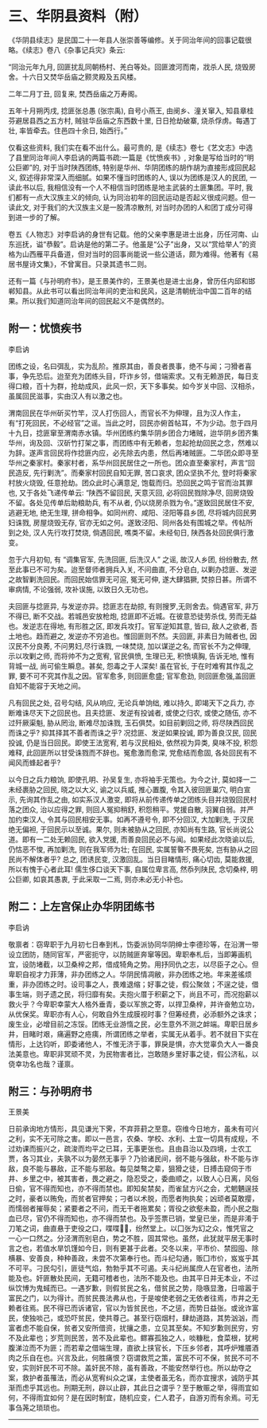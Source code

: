 # 三、华阴县资料（附）

《华阴县续志》是民国二十一年县人张崇善等编修。关于同治年间的回事记载很略。《续志》卷八《杂事记兵灾》条云:

“同治元年九月, 回匪扰乱同朝杨村、羌白等处。回匪渡河而南，戕杀人民, 烧毁房舍。十六日又焚华岳庙之颢灵殿及五风楼。

二年二月丁丑, 回复来, 焚西岳庙之万寿阁。

五年十月朔丙戌, 捻匪张总愚 (张宗禹), 自号小燕王, 由阌乡、潼关窜入, 知县章桂芬避居县西之五方村, 贼驻华岳庙之东西数十里, 日日抢劫破寨, 烧杀俘虏。每遇丁壮, 率皆牵去。住邑四十余日, 始西行。”

仅看这些资料, 我们实在看不出什么。最可贵的, 是《续志》卷七《艺文志》中选了县里同治年间人李启讷的两篇书疏:一篇是《忧愤疾书》, 对象是写给当时的“明公巨卿”的, 对于当时陕西团练, 特别是华州、华阴团练的胡作胡为直接形成回民起义, 叙述得非常深入而细腻。如果不懂当时团练的人, 误以为团练是汉人的民团, 一读此书以后, 我相信没有一个人不相信当时团练是地主武装的土匪集团。平时, 我们都有一点大汉族主义的倾向, 认为同治初年的回民运动是否起义很成问题。但一读此文, 对于我们的大汉族主义是一股清凉散剂, 对当时办团的人和团丁成分可得到进一步的了解。

卷五《人物志》对李启讷的身世有记载。他的父亲李惠是进士出身，历任河南、山东巡抚，谥“恭毅”。启讷是他的第二子。他虽是“公子”出身，又以“赏给举人”的资格为山西雁平兵备道，但对当时的回事尚能说一些公道话，颇为难得。他著有《易居书屋诗文集》，不曾寓目。只录其遗书二则。

还有一篇《与孙明府书》，是王景美作的，王景美也是进士出身，曾历任内邱和邯郸知县。从此书可以看出同治年间的吏治和民风，这是清朝统治中国二百年的结果。所以我们知道同治年间的回民起义不是偶然的。

## 附一：忧愤疾书

李启讷

团练之设，名曰弭乱，实为乱阶。推原其由，善良者畏事，绝不与闻；刁猾者喜事，争先恐后。迨至充为团练头目，吓诈乡邻，借端索求。又有无赖游民，每日支得口粮，百十为群，抢劫成风，此风一炽，天下多事矣。如今岁关中回、汉相杀，虽属回民滋事，实由汉人有以激之也。

渭南回民在华州斫买竹竿，汉人打伤回人，而官长不为伸理，且为汉人作主，有“打死回民，不必经官”之谣。当此之时，回民亦俯首帖耳，不为少动。忽于四月十九日，捻匪窜至渭南赤水镇。华州团练约集华阴乡团合力堵贼，迨华阴乡团齐集华州，询及回、汉斫竹打架之事，而团练中有无赖者，忽起抢劫回民之念，然难以为辞。遂声言回民将作捻匪内应，必先除去内患，然后再堵贼匪。二华团众即寻至华州之秦家村。秦家村者，系华州回民居住之一所也。团众直至秦家村，声言“回民造反, 先行剿洗”。而秦家村回民自知无罪, 苦口哀求, 团众坚执不允, 登时将秦家村放火烧毁, 任意抢劫。团众此时心满意足, 饱载而归。恐回民之鸣于官而治其罪也, 又于各处飞递传单云: “陕西不留回民, 天意灭回, 必将回民戮除净尽, 回房烧毁不留。各处见传单后助粮助兵, 有不从者, 仍以烧房杀戮为令。”遂致回民居住不安, 逃避无地, 绝无生理, 拼命相争。如同州府、咸阳、泾阳等县乡团, 尽将城内回民男妇诛戮, 房屋烧毁无存, 官亦无如之何。遂致泾阳、同州各处有围城之举。传帖所到之处, 汉人先行攻打焚烧, 倘遇回民, 噍类不留。未经旬日, 陕西各处回民俱行激变。

忽于六月初旬, 有 “调集官军, 先洗回匪, 后洗汉人” 之谣, 故汉人乡团, 纷纷散去, 然至此事已不可为矣。迨至督师者拥兵入关, 不问曲直, 不分皂白, 以剿办捻匪、发逆之故智剿洗回民。而回民始信罪无可逭, 冤无可伸, 遂大肆猖獗, 焚掠日甚。所谓不审病情, 不论强弱, 攻补误施, 以致日久无功也。

夫回匪与捻匪异, 与发逆亦异。捻匪志在劫掠, 有则搜罗,无则舍去。倘遇官军, 非万不得已, 断不交战。若城邑安放枪炮, 捻匪即不近城。在彼意恐徒劳杀伐, 劳而无益也。发逆志在得地, 有形胜之区, 即发兵攻打。官军逆知其意, 皆曰, 敌人之欲者, 吾土地也。趋而避之, 发逆亦不穷追也。惟回匪则不然。夫回匪, 非素日为贼者也, 因汉民不分良莠, 不问男妇,尽行诛戮, 一味焚烧, 加以谋逆之名, 而官长不为之伸理, 示以攻剿之师, 而将帅不为之宽宥, 官民俱愤, 生理已无, 积愤填胸, 告诉无地, 惟有背城一战, 尚可偷生瞬息。甚矣, 怨毒之于人深矣! 虽在官长, 于在时难宥其作乱之罪, 要不可不究其作乱之因。官军愈多, 则回匪愈盛; 官军愈劲, 则回匪愈强,盖回匪自知不能容于天地之间。

凡有回民之处, 召号勾结, 风从响应, 无论兵单饷绌, 难以持久, 即竭天下之兵力, 亦断难诛尽天下之回民也。且夫捻匪、发逆有投诚者, 或使之归农, 或使之随伍, 亦不过歼厥渠魁, 胁从罔治, 断难尽加诛戮, 玉石俱焚。如目前剿回之师, 将尽陕西回民而诛之乎? 抑其择其不善者而诛之乎? 况捻匪、发逆如果投诚, 即为善良汉民, 回民投诚, 仍是当日回民。即使王法宽宥, 若与汉民相处, 依然视为异类, 臭味不投, 积怨难释, 此回匪所以甘受诛戮而不辞也。冤愈激而愈深, 党愈结而愈固, 各处回民有不闻风而蜂起者乎?

以今日之兵力粮饷, 即使孔明、孙吴复生, 亦将袖手无策也。为今之计, 莫如择一二未经裹胁之回民, 晓之以大义, 谕之以兵威, 推心置腹, 令其入彼回匪巢穴, 明白宣示, 先询其作乱之由, 如实系汉人激变, 即将从前传递传单之团练头目并烧毁回民村落之团众, 治以应得之罪, 则回人冤抑稍舒, 积怨稍平。党援自散, 羽翼自弱。并严加约束汉人, 令其与回民相安无事。如再不遵号令, 即不分回汉, 大加剿洗, 于汉民绝无偏袒, 于回民示以至诚。果尔, 则未被胁从之回民, 亦知尚有生路, 官长尚说公道。即有一二处无赖回民, 欲入党援, 而善良回民必不与闻。如果经此次晓谕以后, 仍怙恶不悛, 再加剿洗, 则在我军师为壮; 在回民, 实属誓暋不畏死矣, 岂有胁从之回民尚不解体者乎? 总之, 团诱民变, 汉激回乱。当日目睹情形, 痛心切齿, 莫能救援, 所以有愧于心者此耳! 儒生侈口谈天下事, 自属位卑言高, 然忝列陕民, 念切桑梓, 明公巨卿, 如哀其愚衷, 于此采取一二焉, 则亦未必无小补也。

## 附二：上左宫保止办华阴团练书

李启讷

敬禀者：窃卑职于九月初七日奉到札，饬委派协同华阴绅士李德珍等，在沿渭一带设立团防，随同官军，严密扼守，以防贼匪奔窜等因。卑职奉札后，当即筹画机宜，设防堵截，以卫桑梓之邦，借成犄角之势。用抒同仇之志，以尽臣子之心。但卑职自视才力菲薄，非办团练之人。华阴民情凋敝，非办团练之地。年来差徭烦重，非办团练之时。设司事之人，畏难退缩；好事之徒，假公聚敛；不逞之徒，借事生端，则孑遗之民，将归靡有矣。夫抱火厝于积薪之下，尚且不可，而况抱薪以救火乎？今卑职幸蒙大人格外垂青，委以军旅之寄，以捍卫桑梓，并许奋勉立功，从优保奖。卑职亦有人心，何敢自外生成膜视时事？但筹经费，必添额外之诛求；废生业，必增目前之冻馁。团练无业游惰之民，必生意外不测之衅端。卑职日居乡井，目睹时艰，痛遍野之疮痍，所谓团练之举者，实属无从着手。若不就目下实在情形，上达钧听，即委诸他人，不惟无济于事，罪戾是惧，亦大觉辜负大人一番良法美意也。卑职非冥顽不灵，为民物害者比，岂敢随乡里好事之徒，假公济私，以侥幸功名也哉？谨禀。

## 附三：与孙明府书

王景美

日前承询地方情形，具见谦光下霁，不弃菲葑之至意。窃维今日地方，虽未有可兴之利，实不无可除之害。即以一邑言，农桑、学校、水利、土宜一切具有成规，不过劝课而振兴之，疏浚而均平之已耳，无事更张也。且由县治以及四境，士农工贾，各习其业，夫孰不以为晏然无事乎？乃验诸民间，弱不能与强敌，朴不能与诈敌，良不能与暴敌，正不能与邪敌。每见桀骜之辈，狙猾之徒，日搏击窥伺于市井、乡里之中，被其害者，畏之避之，隐忍受之，委曲顺之，以致人心日离，风俗日偷，官不得而知也，亦不得而禁也。即知矣禁矣，而雀鼠方兴之会，尤魍魉逞技之时，豪者以贿免，而贫者官押矣；刁者以术脱，而愿者拘执矣；凶顽者莫敢撄，而懦弱者摧辱矣；紧要者之不问，而无干者拖累矣；胥役之欲壑未盈，而小民之脂血已尽，官仍不得而知也，亦不得而禁也。及乎签票已销，堂皇已坐，而是非淆于刀笔之词，曲直悬于吏役之口，喋喋𫍢𫍢，纷然堂上。以囗张为幻之众，惟凭官之一心一口然之。分泾渭而别皂白，势之不胜，固其常也。虽然，此犹就平居无事时言之也，若值水旱饥馑如今日，则有更甚于此者。交冬以来，平市价、禁囮囤、除横暴、安善良，种种善政，未尝不次第奉行也。而斗纪勾通，贩囗市价，岌岌乎其不可平。刁民勾引，匪徒气焰，勃勃乎其不可遏。夫斗纪尚属庶人在官者也，法所能及也。奸匪散处民间，无籍可稽者也，法所不能及也。由其平日并无本业，不过纵饮博为鬼蜮而已。一遇岁歉，则假贫民之名，借贫民之势，隐嗾显激，日喧嚣于富民之门，以为得计。而贫民畏法弗从也，于是唆使老弱之无依者往焉，市井之无赖者往焉。民不得已而诉诸官，官以为皆贫民也，不之惩，而势日益张。或讹诈富民，使独啖己，或恐吓贫民，使共尊己。甚至行窃烟村，肆劫道路，其势汹汹，而富者虑不能自保，贫者又安所借资，扰攘之患，立见其至矣。不知岁歉则民穷，穷不及此辈也；岁荒则民苦，苦不及此辈也。鳏寡孤独之人，啖糠秕，食菜根，犹枵腹涕泣而不为匪；而若辈之借端生理，直欲上挟官长，下压乡邻者，其呼炉雉餍酒肉之乐自在也。兴言及此，何胜痛恨？窃谓救荒之策，富民不可不保，贫民不可不安，实则奸民不可不除。盖奸民不除，虽有善政，不能安然举行也。所以劫夺之案，救护者虽罹法，而必从宽宥纠众之谋，主使者虽无名，而亦宜搜求，诚防乎其渐而虑乎其远也。刑期无刑，辟以止辟，其此日之谓乎？至于散赈之举，得雨宜如何，不得雨宜如何？是在因时制宜，随机应变，仁人君子，自游刃而有余焉。可无事刍荛之琐琐也。

---
